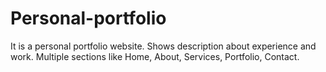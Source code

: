 # Personal-portfolio
It is a personal portfolio website. Shows description about experience and work. Multiple  sections like Home, About, Services, Portfolio, Contact.
